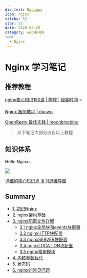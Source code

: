 ```yaml
---
dir.text: Ngggggg
icon: nginx
sticky: 52
star: 52
date: 2020-03-20
category: web中间件
tag:
  - Nginx
---
```


# Nginx 学习笔记

## 推荐教程

[nginx核心知识150讲 | 陶辉 | 极客时间](https://github.com/russelltao/geektime-nginx) :star:

[Nginx 极简教程 | dunwu](https://dunwu.github.io/nginx-tutorial/#/)

[OpenResty 最佳实践 | moonbingbing](https://moonbingbing.gitbooks.io/openresty-best-practices/content/index.html)

> 以下笔记大部分出自以上教程

## 知识体系

Hello Nginx~

![](https://clay-blog.oss-cn-shanghai.aliyuncs.com/img/nginx-com-know.png)

[详细的核心知识点 复习思维导图](https://clay-wangzhi.com/nginx-core-know.png)



## Summary

* [1. 初识Nginx](first.md)
* [2. nginx架构基础](framework.md)
* [3. nginx配置文件详解](config.md)
  * [3.1 nginx全局块和events块配置](global-events.md)
  * [3.2 nginxHTTP块配置](http.md)
  * [3.3 nginxSERVER块配置](server.md)
  * [3.4 nginxLOCATION块配置](location.md)
  * [3.5 nginx常用模块](module.md)
* [4. 内核参数优化](core.md)
* [5. 状态码](status.md)
* [6. nginx的常见问题](qa.md)